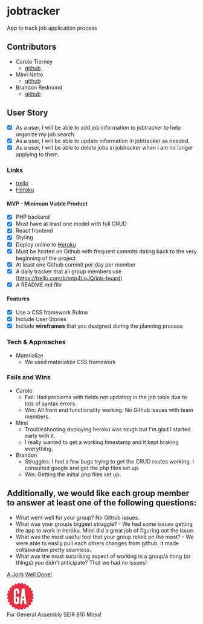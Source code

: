 # jobtracker
App to track job application process

## Contributors
* Carole Tierney
  * [github](https://github.com/caroleatierney)
* Mimi Netto
  * [github](https://github.com/mimnetto)
* Brandon Redmond
  * [github](https://github.com/brandonredm)

## User Story
- [x] As a user, I will be able to add job information to jobtracker to help organize my job search.
- [x] As a user, I will be able to update information in jobtracker as needed.
- [x] As a user, I will be able to delete jobs in jobtracker when I am no longer applying to them.

### Links
* [trello](https://trello.com/b/mtp4LqJQ/job-board)
* [Heroku](https://jobtrack-app.herokuapp.com/)

#### MVP - Minimum Viable Product
- [x] PHP backend
- [x] Must have at least one model with full CRUD
- [x] React frontend
- [x] Styling
- [x] Deploy online to [Heroku](https://jobtrack-app.herokuapp.com/)
- [x] Must be hosted on Github with frequent commits dating back to the very beginning of the project
- [x] At least one Github commit per day per member
- [x] A daily tracker that all group members use [https://trello.com/b/mtp4LqJQ/job-board)
- [x] A README.md file

#### Features
- [x] Use a CSS framework Bulma
- [x] Include User Stories
- [x] Include **wireframes** that you designed during the planning process

### Tech & Approaches
* Materialize
  * We used materialize CSS framework

### Fails and Wins
* Carole
  *  Fail:  Had problems with fields not updating in the job table due to lots of syntax errors.
  *  Win:   All front end functionality working.
            No Github issues with team members.
* Mimi
  * Troubleshooting deploying heroku was tough but I'm glad I started early with it.
  *  I really wanted to get a working timestamp and it kept braking everything.
* Brandon
  * Struggles: I had a few bugs trying to get the CRUD routes working. I consulted google and got the php files set up.
  * Win: Getting the initial php files set up.

## Additionally, we would like each group member to answer at least one of the following questions:
 * What went well for your group?  No Github issues.
 * What was your groups biggest struggle? - We had some issues getting the app to work in heroku. Mimi did a great job of figuring out the issue.
 * What was the most useful tool that your group relied on the most? - We were able to easily pull each others changes from github. It made collaboration pretty seamless.
 * What was the most surprising aspect of working in a group/a thing (or things) you didn’t anticipate?  That we had no issues!

[A Jorb Well Done!](https://www.youtube.com/watch?v=8C4ayBHTES0)


![ga](/img/gaLogo.png) <br>
For General Assembly SEIR 810 Moss!
